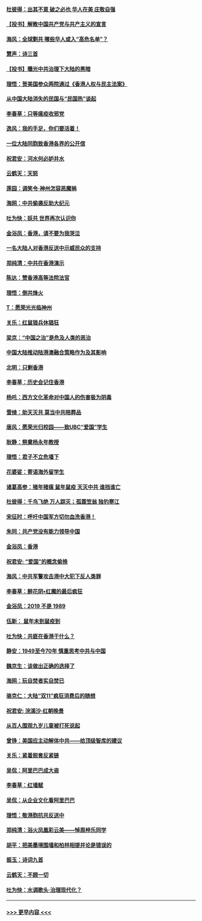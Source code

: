 #### [杜彼得：出其不意 破之必也 华人在美 庄敬自强](../pages/nsc993/n11679554.md?t=11260155) 
#### [【投书】解散中国共产党与共产主义的宣言](../pages/nsc993/n11679177.md?t=11260155) 
#### [海风：全球剿共 哪些华人或入“高危名单”？](../pages/nsc993/n11678617.md?t=11260155) 
#### [慧声：诗三首](../pages/nsc993/n11678848.md?t=11260155) 
#### [【投书】曝光中共治理下大陆的黑暗](../pages/nsc993/n11678674.md?t=11260155) 
#### [理悟：贺美国参众两院通过《香港人权与民主法案》](../pages/nsc993/n11678104.md?t=11260155) 
#### [从中国大陆消失的民国与“民国热”谈起](../pages/nsc993/n11678075.md?t=11260155) 
#### [李春草：只等瘟疫收邪党](../pages/nsc993/n11677308.md?t=11260155) 
#### [逸风：我的手足，你们要活着！](../pages/nsc993/n11676352.md?t=11260155) 
#### [一位大陆同胞致香港各界的公开信](../pages/nsc993/n11675761.md?t=11260155) 
#### [祝君安：河水何必妒井水](../pages/nsc993/n11675746.md?t=11260155) 
#### [云鹤天：天怒](../pages/nsc993/n11675718.md?t=11260155) 
#### [莲园：调笑令‧神州怎容恶魔祸](../pages/nsc993/n11675648.md?t=11260155) 
#### [海网：中共偷袭反助大纪元](../pages/nsc993/n11673515.md?t=11260155) 
#### [吐为快：妖共 世界再次认识你](../pages/nsc993/n11673506.md?t=11260155) 
#### [金浴凤：香港，请不要为我哭泣](../pages/nsc993/n11673248.md?t=11260155) 
#### [一名大陆人对香港反送中示威民众的支持](../pages/nsc993/n11672615.md?t=11260155) 
#### [郑纯清：中共在香港演示](../pages/nsc993/n11670539.md?t=11260155) 
#### [陈达：赞香港高等法院法官](../pages/nsc993/n11669542.md?t=11260155) 
#### [理悟：倒共烽火](../pages/nsc993/n11668844.md?t=11260155) 
#### [T：愿荣光光临神州](../pages/nsc993/n11668421.md?t=11260155) 
#### [关乐：红鼠狼兵休猖狂](../pages/nsc993/n11668378.md?t=11260155) 
#### [梁京：“中国之治”是危及人类的恶治](../pages/nsc993/n11668328.md?t=11260155) 
#### [中国大陆推动陆港澳融合策略作为及其影响](../pages/nsc993/n11668157.md?t=11260155) 
#### [北明：只剩香港](../pages/nsc993/n11668002.md?t=11260155) 
#### [李春草：历史会记住香港](../pages/nsc993/n11667927.md?t=11260155) 
#### [杨吒：西方文化革命对中国人的伤害极为阴毒](../pages/nsc993/n11664521.md?t=11260155) 
#### [雪绮：助天灭共 莫当中共陪葬品](../pages/nsc993/n11662650.md?t=11260155) 
#### [唐风：愿荣光归校园——致UBC“爱国”学生](../pages/nsc993/n11662194.md?t=11260155) 
#### [耿静：祭奠杨永年教授](../pages/nsc993/n11662514.md?t=11260155) 
#### [理悟：君子不立危墙下](../pages/nsc993/n11662172.md?t=11260155) 
#### [花婆娑：寄语海外留学生](../pages/nsc993/n11662121.md?t=11260155) 
#### [诸葛高参：猪年猪瘟 鼠年鼠疫 天灭中共 谁挡谁亡](../pages/nsc993/n11661980.md?t=11260155) 
#### [杜彼得：千鸟飞绝 万人踪灭；孤蓑笠翁 独钓寒江](../pages/nsc993/n11661170.md?t=11260155) 
#### [宋征时：呼吁中国军方切勿血洗香港！](../pages/nsc993/n11415318.md?t=11260155) 
#### [朱同：共产党没有能力领导中国](../pages/nsc993/n11660421.md?t=11260155) 
#### [金浴凤：香港](../pages/nsc993/n11660419.md?t=11260155) 
#### [祝君安: “爱国”的概念偷换](../pages/nsc993/n11659706.md?t=11260155) 
#### [海风：中共军警攻击港中大犯下反人类罪](../pages/nsc993/n11659632.md?t=11260155) 
#### [李春草：醉花阴•红魔的最后疯狂](../pages/nsc993/n11659287.md?t=11260155) 
#### [金浴凤：2019 不是 1989](../pages/nsc993/n11657663.md?t=11260155) 
#### [伍新： 鼠年未到鼠疫到](../pages/nsc993/n11655098.md?t=11260155) 
#### [吐为快：共匪在香港干什么？](../pages/nsc993/n11654891.md?t=11260155) 
#### [静安：1949至今70年 慎重思考中共与中国](../pages/nsc993/n11651244.md?t=11260155) 
#### [魏京生：该做出正确的选择了](../pages/nsc993/n11653084.md?t=11260155) 
#### [海网：玩自焚者实自焚已](../pages/nsc993/n11652423.md?t=11260155) 
#### [骆克仁：大陆“双11”疯狂消费后的随想](../pages/nsc993/n11652305.md?t=11260155) 
#### [祝君安: 浣溪沙·红朝晚景](../pages/nsc993/n11652258.md?t=11260155) 
#### [从百人围观九岁儿童被打死说起](../pages/nsc993/n11651030.md?t=11260155) 
#### [曾铮：美国应主动解体中共——给顶级智库的建议](../pages/nsc993/n11649888.md?t=11260155) 
#### [关乐：紧着脱套反紧链](../pages/nsc993/n11649069.md?t=11260155) 
#### [吴侃：阿里巴巴成大盗](../pages/nsc993/n11645523.md?t=11260155) 
#### [李春草：红墙赋](../pages/nsc993/n11646389.md?t=11260155) 
#### [吴侃：从企业文化看阿里巴巴](../pages/nsc993/n11645476.md?t=11260155) 
#### [理悟：敬港胞抗共反送中](../pages/nsc993/n11645466.md?t=11260155) 
#### [郑纯清：浴火凤凰彩云美——悼周梓乐同学](../pages/nsc993/n11645155.md?t=11260155) 
#### [胡平：把美墨境围墙和柏林相提并论是错误的](../pages/nsc993/n11645134.md?t=11260155) 
#### [振玉：诗词九首](../pages/nsc993/n11644081.md?t=11260155) 
#### [云鹤天：不顾一切](../pages/nsc993/n11643508.md?t=11260155) 
#### [吐为快：水调歌头·治理现代化？](../pages/nsc993/n11643485.md?t=11260155) 

----
#### [ >>> 更早内容 <<< ](../indexes/nsc993-earlier.md)
